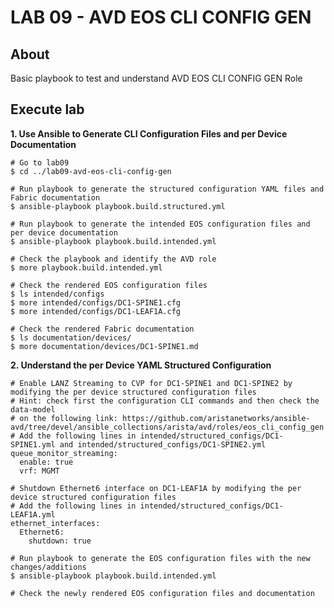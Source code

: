 # LAB 09 - AVD EOS CLI CONFIG GEN

## About

Basic playbook to test and understand AVD EOS CLI CONFIG GEN Role

## Execute lab

__1. Use Ansible to Generate CLI Configuration Files and per Device Documentation__

```shell
# Go to lab09
$ cd ../lab09-avd-eos-cli-config-gen

# Run playbook to generate the structured configuration YAML files and Fabric documentation
$ ansible-playbook playbook.build.structured.yml

# Run playbook to generate the intended EOS configuration files and per device documentation
$ ansible-playbook playbook.build.intended.yml

# Check the playbook and identify the AVD role
$ more playbook.build.intended.yml

# Check the rendered EOS configuration files
$ ls intended/configs
$ more intended/configs/DC1-SPINE1.cfg
$ more intended/configs/DC1-LEAF1A.cfg

# Check the rendered Fabric documentation
$ ls documentation/devices/
$ more documentation/devices/DC1-SPINE1.md
```

__2. Understand the per Device YAML Structured Configuration__

```shell
# Enable LANZ Streaming to CVP for DC1-SPINE1 and DC1-SPINE2 by modifying the per device structured configuration files
# Hint: check first the configuration CLI commands and then check the data-model
# on the following link: https://github.com/aristanetworks/ansible-avd/tree/devel/ansible_collections/arista/avd/roles/eos_cli_config_gen
# Add the following lines in intended/structured_configs/DC1-SPINE1.yml and intended/structured_configs/DC1-SPINE2.yml
queue_monitor_streaming:
  enable: true
  vrf: MGMT

# Shutdown Ethernet6 interface on DC1-LEAF1A by modifying the per device structured configuration files
# Add the following lines in intended/structured_configs/DC1-LEAF1A.yml
ethernet_interfaces:
  Ethernet6:
    shutdown: true

# Run playbook to generate the EOS configuration files with the new changes/additions
$ ansible-playbook playbook.build.intended.yml

# Check the newly rendered EOS configuration files and documentation
```